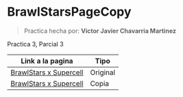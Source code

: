# BrawlStarsPageCopy
>Practica hecha por:
**Victor Javier Chavarria Martinez**

Practica 3, Parcial 3

| Link a la pagina | Tipo |
| ------------ | ----------
| [BrawlStars x Supercell](https://supercell.com/en/games/brawlstars/)    | Original
| [BrawlStars x Supercell](https://victorj-ch.github.io/BrawlStarsPageCopy/)    | Copia

